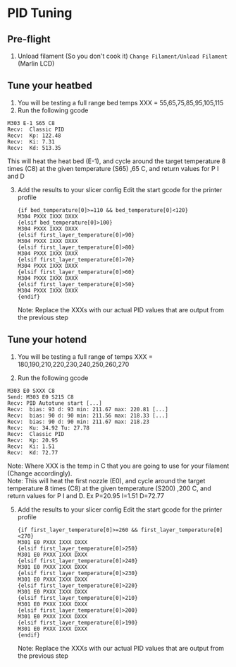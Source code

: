 # PID Tuning
## Pre-flight
1. Unload filament (So you don't cook it)
    `Change Filament/Unload Filament` (Marlin LCD)
    
## Tune your heatbed  

1. You will be testing a full range bed temps
   XXX = 55,65,75,85,95,105,115
2. Run the following gcode
```
M303 E-1 S65 C8
Recv:  Classic PID
Recv:  Kp: 122.48
Recv:  Ki: 7.31
Recv:  Kd: 513.35
```
 This will heat the heat bed (E-1), and cycle around the target temperature 8 times (C8) at the given temperature (S65) ,65 C, and return values for P I and D
  
 3. Add the results to your slicer config
Edit the start gcode for the printer profile

    ```
    {if bed_temperature[0]>=110 && bed_temperature[0]<120}
    M304 PXXX IXXX DXXX
    {elsif bed_temperature[0]>100}
    M304 PXXX IXXX DXXX
    {elsif first_layer_temperature[0]>90}
    M304 PXXX IXXX DXXX
    {elsif first_layer_temperature[0]>80}
    M304 PXXX IXXX DXXX
    {elsif first_layer_temperature[0]>70}
    M304 PXXX IXXX DXXX
    {elsif first_layer_temperature[0]>60}
    M304 PXXX IXXX DXXX
    {elsif first_layer_temperature[0]>50}
    M304 PXXX IXXX DXXX
    {endif}
    ``` 
      Note: Replace the XXXs with our actual PID values that are output from the previous step

## Tune your hotend  
1. You will be testing a full range of temps
   XXX = 180,190,210,220,230,240,250,260,270
   
4. Run the following gcode
```
M303 E0 SXXX C8
Send: M303 E0 S215 C8
Recv: PID Autotune start [...]
Recv:  bias: 93 d: 93 min: 211.67 max: 220.81 [...]
Recv:  bias: 90 d: 90 min: 211.56 max: 218.33 [...]
Recv:  bias: 90 d: 90 min: 211.67 max: 218.23
Recv:  Ku: 34.92 Tu: 27.78
Recv:  Classic PID
Recv:  Kp: 20.95
Recv:  Ki: 1.51
Recv:  Kd: 72.77
```
Note: Where XXX is the temp in C that you are going to use for your filament (Change accordingly).   
Note: This will heat the first nozzle (E0), and cycle around the target temperature 8 times (C8) at the given temperature (S200) ,200 C, and return values for P I and D.  Ex P=20.95 I=1.51 D=72.77
  
5. Add the results to your slicer config
Edit the start gcode for the printer profile
    ```
    {if first_layer_temperature[0]>=260 && first_layer_temperature[0]<270}
    M301 E0 PXXX IXXX DXXX
    {elsif first_layer_temperature[0]>250}
    M301 E0 PXXX IXXX DXXX
    {elsif first_layer_temperature[0]>240}
    M301 E0 PXXX IXXX DXXX
    {elsif first_layer_temperature[0]>230}
    M301 E0 PXXX IXXX DXXX
    {elsif first_layer_temperature[0]>220}
    M301 E0 PXXX IXXX DXXX
    {elsif first_layer_temperature[0]>210}
    M301 E0 PXXX IXXX DXXX
    {elsif first_layer_temperature[0]>200}
    M301 E0 PXXX IXXX DXXX
    {elsif first_layer_temperature[0]>190}
    M301 E0 PXXX IXXX DXXX
    {endif}
    ```
    Note: Replace the XXXs with our actual PID values that are output from the previous step


<!--stackedit_data:
eyJoaXN0b3J5IjpbLTkzMjA4NzExOCwtMjA4NDI2Nzk1NiwtOT
UxMDc2NTIsLTQwNTUwNDcxNCwtMjkxOTkxNDE5LDEwMTM1ODIz
NjMsLTQwNDI1NTU1NCw5OTY2NjY5NTgsLTE3NTgzMjQzNzEsNz
k2NjQzNTEyLC02NjAxMjU1NzcsMTYzMDQ4MzE5MSw2MzY3MTQw
MTksLTEzMDgyOTcwMTRdfQ==
-->